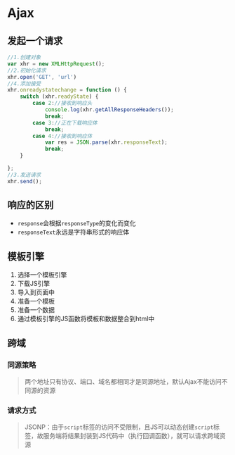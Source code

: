 # Ajax

## 发起一个请求

```javascript
//1.创建对象
var xhr = new XMLHttpRequest();
//2.初始化请求
xhr.open('GET', 'url')
//4.添加接受
xhr.onreadystatechange = function () {
    switch (xhr.readyState) {
        case 2://接收到响应头
            console.log(xhr.getAllResponseHeaders());
            break;
        case 3://正在下载响应体
            break;
        case 4://接收到响应体
            var res = JSON.parse(xhr.responseText);
            break;
    }

};
//3.发送请求
xhr.send();
```

## 响应的区别

- `response`会根据`responseType`的变化而变化
- `responseText`永远是字符串形式的响应体

## 模板引擎

1. 选择一个模板引擎
2. 下载JS引擎
3. 导入到页面中
4. 准备一个模板
5. 准备一个数据
6. 通过模板引擎的JS函数将模板和数据整合到html中

## 跨域

### 同源策略

> 两个地址只有协议、端口、域名都相同才是同源地址，默认Ajax不能访问不同源的资源

### 请求方式

> JSONP：由于`script`标签的访问不受限制，且JS可以动态创建`script`标签，故服务端将结果封装到JS代码中（执行回调函数），就可以请求跨域资源

